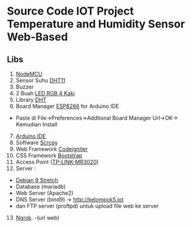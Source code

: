 # Source Code IOT Project Temperature and Humidity Sensor Web-Based

## Libs
1. [NodeMCU](https://www.tokopedia.com/kakakstoree/nodemcu-v3-lolin-lua-wifi-board-based-esp8266-arduino-ready)
2. Sensor Suhu [DHT11](https://www.amazon.com/Breakout-DHT11-Temperature-Humidity-Sensor/dp/B01J0M3X3Y)
3. Buzzer
4. 2 Buah [LED RGB 4 Kaki](https://shopee.co.id/LED-RGB-Common-Cathode-5mm-4-kaki-Multicolor-Clear-Diode-Ultra-Bright-i.2178321.294270478)
5. Library [DHT](https://github.com/adafruit/DHT-sensor-library)
6. Board Manager [ESP8266](https://arduino.esp8266.com/stable/package_esp8266com_index.json) for Arduino IDE
- Paste di File->Preferences->Addtional Board Manager Url->OK-> Kemudian Install
7. [Arduino IDE](https://www.arduino.cc/en/Main/Software)
8. Software [Scrcpy](https://github.com/Genymobile/scrcpy)
9. Web Framework [Codeigniter](https://codeigniter.com/)
10. CSS Framework [Bootstrap](https://getbootstrap.com/)
11. Access Point ([TP-LINK-MR3020](https://www.tp-link.com/id/home-networking/3g-4g-router/tl-mr3020/))
12. Server :
- [Debian 9 Stretch](http://kambing.ui.ac.id/iso/debian/9.7.0/amd64/iso-cd/)
- Database (mariadb)
- Web Server (Apache2)
- DNS Server (bind9) -> http://kelompok5.iot
- dan FTP server (proftpd) untuk upload file web ke server
13. [Ngrok](https://ngrok.com/).
-(url web)


